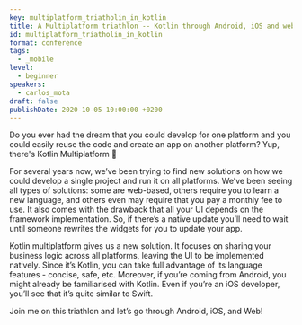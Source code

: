 ```yaml
---
key: multiplatform_triatholin_in_kotlin
title: A Multiplatform triathlon -- Kotlin through Android, iOS and web
id: multiplatform_triatholin_in_kotlin
format: conference
tags:
  - _mobile
level: 
  - beginner
speakers:
  - carlos_mota
draft: false
publishDate: 2020-10-05 10:00:00 +0200
---
```


Do you ever had the dream that you could develop for one platform and you could easily reuse the code and create an app on another platform? Yup, there's Kotlin Multiplatform 🙌

For several years now, we’ve been trying to find new solutions on how we could develop a single project and run it on all platforms. We’ve been seeing all types of solutions: some are web-based, others require you to learn a new language, and others even may require that you pay a monthly fee to use. It also comes with the drawback that all your UI depends on the framework implementation. So, if there’s a native update you’ll need to wait until someone rewrites the widgets for you to update your app.

Kotlin multiplatform gives us a new solution. It focuses on sharing your business logic across all platforms, leaving the UI to be implemented natively. Since it’s Kotlin, you can take full advantage of its language features - concise, safe, etc. Moreover, if you’re coming from Android, you might already be familiarised with Kotlin. Even if you’re an iOS developer, you’ll see that it’s quite similar to Swift.

Join me on this triathlon and let’s go through Android, iOS, and Web!